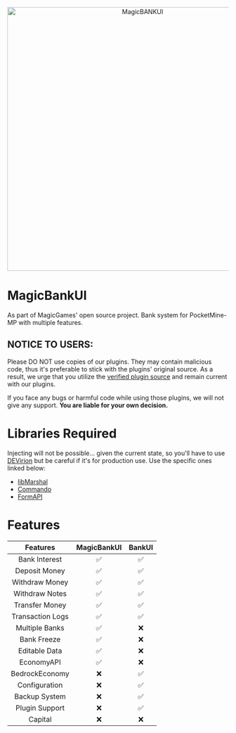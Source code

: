 <p align="center">
    <img width="600" src="https://media.discordapp.net/attachments/973097510748966982/980260157160316988/MagicBankUI1.gif" alt="MagicBANKUI">
</p>

# MagicBankUI
As part of MagicGames' open source project. Bank system for PocketMine-MP with multiple features.

## NOTICE TO USERS:
Please DO NOT use copies of our plugins. They may contain malicious code, thus it's preferable to stick with the plugins' original source. As a result, we urge that you utilize the [verified plugin source](https://github.com/MagicGames-Network) and remain current with our plugins.

If you face any bugs or harmful code while using those plugins, we will not give any support. **You are liable for your own decision.**

# Libraries Required
Injecting will not be possible... given the current state, so you'll have to use [DEVirion](https://github.com/poggit/devirion) but be careful if it's for production use. Use the specific ones linked below:
- [libMarshal](https://github.com/sylvrs/libMarshal)
- [Commando](https://github.com/AIPTU/Commando)
- [FormAPI](https://github.com/DaPigGuy/FormAPI-4.0.0)

# Features

| Features        | MagicBankUI           | BankUI  |
|:---------------:|:---------------------:|:-------:|
| Bank Interest   | ✅                   | ✅      |
| Deposit Money   | ✅                   | ✅      |
| Withdraw Money  | ✅                   | ✅      |
| Withdraw Notes  | ✅                   | ✅      |
| Transfer Money  | ✅                   | ✅      |
| Transaction Logs| ✅                   | ✅      |
| Multiple Banks  | ✅                   | ❌      |
| Bank Freeze     | ✅                   | ❌      |
| Editable Data   | ✅                   | ❌      |
| EconomyAPI      | ✅                   | ❌      |
| BedrockEconomy  | ❌                   | ✅      |
| Configuration   | ❌                   | ✅      |
| Backup System   | ❌                   | ✅      |
| Plugin Support  | ❌                   | ✅      |
| Capital         | ❌                   | ❌      |
